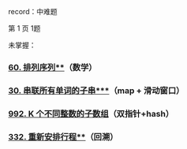 record：中难题

第 1 页  1题



未掌握：

### [60. 排列序列**](https://leetcode.cn/problems/permutation-sequence/)（数学）

### [30. 串联所有单词的子串***](https://leetcode.cn/problems/substring-with-concatenation-of-all-words/)（map + 滑动窗口）

### [992. K 个不同整数的子数组](https://leetcode.cn/problems/subarrays-with-k-different-integers/)（双指针+hash）

### [332. 重新安排行程**](https://leetcode.cn/problems/reconstruct-itinerary/)（回溯）
